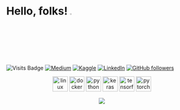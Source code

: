 # Hello, folks! <img src="https://raw.githubusercontent.com/MartinHeinz/MartinHeinz/master/wave.gif" width="3%">

<!--<a target="_blank"><img src="https://visitor-badge.glitch.me/badge?page_id=Tommy-Ngx.Tommy-Ngx" alt="Vistor Badge"></a>-->

![Visits Badge](https://badges.pufler.dev/visits/Tommy-ngx/tommy-ngx)
[![Medium](https://img.shields.io/badge/medium-%2312100E.svg?&style=for-the-badge&logo=medium&logoColor=white)](https://tommy-ngx.medium.com)
[![Kaggle](https://img.shields.io/badge/kaggle-%2320BEFF.svg?&style=for-the-badge&logo=kaggle&logoColor=white)](https://www.kaggle.com/tommyngx)
[![LinkedIn](https://img.shields.io/badge/LinkedIn-Profile-informational?style=flat&logo=linkedin&logoColor=white&color=0D76A8)][linkedin-url]
[![GitHub followers](https://img.shields.io/github/followers/tommy-ngx.svg?style=social&label=Follow&maxAge=2592000)](https://github.com/tommy-ngx?tab=followers) 

<p align="center">
  <img src="https://www.vectorlogo.zone/logos/linux/linux-icon.svg" alt="linux" width="40" height="40"/>
  <img src="https://www.vectorlogo.zone/logos/docker/docker-icon.svg" alt="docker" width="40" height="40"/> 
  <img src="https://www.vectorlogo.zone/logos/python/python-icon.svg" alt="python" width="40" height="40"/>
  <img src="https://github.com/valohai/ml-logos/blob/master/keras.svg" alt="keras" width="40" height="40"/> 
  <img src="https://www.vectorlogo.zone/logos/tensorflow/tensorflow-icon.svg" alt="tensorflow" width="40" height="40"/> 
  <img src="https://www.vectorlogo.zone/logos/pytorch/pytorch-icon.svg" alt="pytorch" width="40" height="40"/> 
</p>

<!--<p align="center"> <img align="center" src="https://github-readme-stats.vercel.app/api?username=Tommy-Ngx&show_icons=true&hide_border=true&hide_title=true&include_all_commits=true" alt="Tommy-Ngx" /></p> -->

</p><p align="center">
<picture>
  <source
    srcset="https://github-readme-stats.vercel.app/api?username=Tommy-Ngx&show_icons=true&theme=dark"
    media="(prefers-color-scheme: dark)"
  />
  <source
    srcset="https://github-readme-stats.vercel.app/api?username=Tommy-Ngx&show_icons=true"
    media="(prefers-color-scheme: light), (prefers-color-scheme: no-preference)"
  />
  <img src="https://github-readme-stats.vercel.app/api?username=Tommy-Ngx&show_icons=true" />
</picture> </p> 


<!--<a target="_blank"><img src="https://visitor-badge.glitch.me/badge?page_id=Tommy-Ngx.Tommy-Ngx" alt="Vistor Badge"></a>-->
<div>
<!-- <img align="right" alt="GIF" height="300px" "width="50%" src="https://raw.githubusercontent.com/Tommy-Ngx/BML_data/main/tommy.gif"/> -->
</div>

<!--I am a [Data Scientist](https://tommy-ngx.github.io/) and Ms in Software Engineering graduate from the [University of Federation](https://federation.edu.au/). I have a strong interest in AI advancements and machine learning applications in biomedical domain. 

I am a member of [ProtonX](https://protonx.ai/), which is Vietnam AI Engineer community for bringing AI closer to all academic, research and tech people. Outside my degree course, I am a writer for [Medium](https://tommy-ngx.medium.com) and Freelancer.-->
<!---
#![](https://github.com/Tommy-Ngx/ai/blob/main/img/TommyFull.png, width="50px")
  <--<img src="your_relative_path_here" width="350" title="hover text">\-->
<!---
- 🔭 I am working as a Researcher in the domain of Computer Vision/Data Imputation.🤖
- 🌱 I’m currently learning everything XD 🤣
- 👯  I’m looking to collaborate on various open-sourced Machine Learning, Deep Learning, and Computer Vision case studies and projects!
- 💡 Ask me about Python, Data Structures, Data Science, and Artificial Intelligence!
- 😁 Pronouns: He/His
- 🤔 I’m looking for help with NodeJs, React and Java!
- 🤣 Fun fact: I find AI-s more interesting than Humans. 
--->








<!--<p align="center">
  <img src="https://github.com/Tommy-Ngx/ai/blob/main/img/TommyFull.png" width="80" alt="accessibility text">
</p>-->

<div>
<!--<img align="right" alt="GIF" height="169px" src="https://github.com/Tommy-Ngx/ai/blob/main/img/TommyFull.png"/>-->
</div>


<!--## ⚙ Languages, Tools and Platforms I 💛 to work with:

<img align="left" alt="Visual Studio Code" width="26px" src="https://upload.wikimedia.org/wikipedia/commons/2/2d/Visual_Studio_Code_1.18_icon.svg"/>
<img align="left" alt="Python" width="26px" src="https://upload.wikimedia.org/wikipedia/commons/0/0a/Python.svg"/>
<img align="left" alt="TensorFlow" width="26px" src="https://upload.wikimedia.org/wikipedia/commons/2/2d/Tensorflow_logo.svg"/>
<img align="left" alt="Jupyter" width="26px" src="https://upload.wikimedia.org/wikipedia/commons/3/38/Jupyter_logo.svg"/>
<img align="left" alt="Spyder" width="26px" src="https://upload.wikimedia.org/wikipedia/commons/7/7e/Spyder_logo.svg"/>
<img align="left" alt="Colaboratory" width="26px" src="https://miro.medium.com/max/512/0*ffbATxpDRokOBXzE.png"/>
<img align="left" alt="Java" width="26px" src="https://www.blockachain.gr/wp-content/uploads/2018/03/java-coffee-cup-logo.png"/>
<img align="left" alt="Keras" width="26px" src="https://upload.wikimedia.org/wikipedia/commons/a/ae/Keras_logo.svg"/>
<img align="left" alt="pcharm" width="26px" src="https://upload.wikimedia.org/wikipedia/commons/1/1d/PyCharm_Icon.svg" />
<img align="left" alt="javascript" width="26px" src="https://upload.wikimedia.org/wikipedia/commons/9/99/Unofficial_JavaScript_logo_2.svg" />
<!--<img align="left" alt="bigquery" width="30px" src="https://storage.googleapis.com/gweb-cloudblog-publish/images/bigquery2Blogoydo0.max-200x200.PNG"/>
<img align="left" alt="gcp" width="26px" src="https://upload.wikimedia.org/wikipedia/commons/0/01/Google-cloud-platform.svg"/>
<img align="left" alt="aws" width="26px" src="https://essencesolusoft.com/assets/services/cloud/aws/aws-logo.svg"/> 
<img align="left" alt="pgsql" width="26px" src="https://upload.wikimedia.org/wikipedia/commons/2/29/Postgresql_elephant.svg" />
<img align="left" alt="huggingface" width="26px" src="https://ia802805.us.archive.org/15/items/github.com-huggingface-transformers_-_2020-02-12_22-24-48/cover.jpg"/> -->
<!--<img align="left" alt="kaggle" width="26px" src="https://cdn4.iconfinder.com/data/icons/logos-and-brands/512/189_Kaggle_logo_logos-512.png"/>
<img align="left" alt="html" width="26px" src="https://upload.wikimedia.org/wikipedia/commons/6/61/HTML5_logo_and_wordmark.svg" />
<img align="left" alt="css" width="19px" src="https://upload.wikimedia.org/wikipedia/commons/d/d5/CSS3_logo_and_wordmark.svg"/>

</br></br> -->



<!--<a href="https://metrics.lecoq.io/about/tommy-ngx"><img src="https://raw.githubusercontent.com/Tommy-Ngx/Readmewithcode/main/github-metrics.svg" align="left" width="42.5%"></img></a>
<a href="https://metrics.lecoq.io/about/tommy-ngx"><img src="https://raw.githubusercontent.com/Tommy-Ngx/Readmewithcode/main/metrics-achievements.svg" align="left" width="42.5%"></img></a>-->




<!--

<center>
<p align="center"><img src="https://github-readme-streak-stats.herokuapp.com/?user=tommy-ngx&" alt="tommy-ngx" /></p>
</center>
-->
<!--<details>
  <summary> <b> Statistics about my profile </b> <i> (Click to expand!)</i> </summary>
  
  [![Github Stats By tommy-ngx](https://github-readme-stats.vercel.app/api?username=tommy-ngx&hide=prs&show_icons=true&title_color=fff&icon_color=79ff97&text_color=9f9f9f&bg_color=151515)]()
  [![Github Langs By tommy-ngx](https://github-readme-stats.vercel.app/api/top-langs/?username=tommy-ngx&layout=compact&show_icons=true&title_color=fff&icon_color=79ff97&text_color=9f9f9f&bg_color=151515)]()
---
-->
[linkedin-shield]: https://img.shields.io/badge/-LinkedIn-black.svg?style=flat-square&logo=linkedin&colorB=555
[linkedin-url]: linkedin.com/in/tommy-ngx


